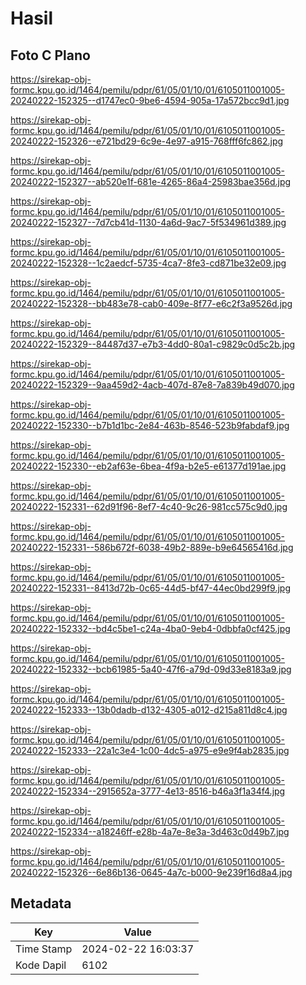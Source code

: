 # Hasil

## Foto C Plano

https://sirekap-obj-formc.kpu.go.id/1464/pemilu/pdpr/61/05/01/10/01/6105011001005-20240222-152325--d1747ec0-9be6-4594-905a-17a572bcc9d1.jpg

https://sirekap-obj-formc.kpu.go.id/1464/pemilu/pdpr/61/05/01/10/01/6105011001005-20240222-152326--e721bd29-6c9e-4e97-a915-768fff6fc862.jpg

https://sirekap-obj-formc.kpu.go.id/1464/pemilu/pdpr/61/05/01/10/01/6105011001005-20240222-152327--ab520e1f-681e-4265-86a4-25983bae356d.jpg

https://sirekap-obj-formc.kpu.go.id/1464/pemilu/pdpr/61/05/01/10/01/6105011001005-20240222-152327--7d7cb41d-1130-4a6d-9ac7-5f534961d389.jpg

https://sirekap-obj-formc.kpu.go.id/1464/pemilu/pdpr/61/05/01/10/01/6105011001005-20240222-152328--1c2aedcf-5735-4ca7-8fe3-cd871be32e09.jpg

https://sirekap-obj-formc.kpu.go.id/1464/pemilu/pdpr/61/05/01/10/01/6105011001005-20240222-152328--bb483e78-cab0-409e-8f77-e6c2f3a9526d.jpg

https://sirekap-obj-formc.kpu.go.id/1464/pemilu/pdpr/61/05/01/10/01/6105011001005-20240222-152329--84487d37-e7b3-4dd0-80a1-c9829c0d5c2b.jpg

https://sirekap-obj-formc.kpu.go.id/1464/pemilu/pdpr/61/05/01/10/01/6105011001005-20240222-152329--9aa459d2-4acb-407d-87e8-7a839b49d070.jpg

https://sirekap-obj-formc.kpu.go.id/1464/pemilu/pdpr/61/05/01/10/01/6105011001005-20240222-152330--b7b1d1bc-2e84-463b-8546-523b9fabdaf9.jpg

https://sirekap-obj-formc.kpu.go.id/1464/pemilu/pdpr/61/05/01/10/01/6105011001005-20240222-152330--eb2af63e-6bea-4f9a-b2e5-e61377d191ae.jpg

https://sirekap-obj-formc.kpu.go.id/1464/pemilu/pdpr/61/05/01/10/01/6105011001005-20240222-152331--62d91f96-8ef7-4c40-9c26-981cc575c9d0.jpg

https://sirekap-obj-formc.kpu.go.id/1464/pemilu/pdpr/61/05/01/10/01/6105011001005-20240222-152331--586b672f-6038-49b2-889e-b9e64565416d.jpg

https://sirekap-obj-formc.kpu.go.id/1464/pemilu/pdpr/61/05/01/10/01/6105011001005-20240222-152331--8413d72b-0c65-44d5-bf47-44ec0bd299f9.jpg

https://sirekap-obj-formc.kpu.go.id/1464/pemilu/pdpr/61/05/01/10/01/6105011001005-20240222-152332--bd4c5be1-c24a-4ba0-9eb4-0dbbfa0cf425.jpg

https://sirekap-obj-formc.kpu.go.id/1464/pemilu/pdpr/61/05/01/10/01/6105011001005-20240222-152332--bcb61985-5a40-47f6-a79d-09d33e8183a9.jpg

https://sirekap-obj-formc.kpu.go.id/1464/pemilu/pdpr/61/05/01/10/01/6105011001005-20240222-152333--13b0dadb-d132-4305-a012-d215a811d8c4.jpg

https://sirekap-obj-formc.kpu.go.id/1464/pemilu/pdpr/61/05/01/10/01/6105011001005-20240222-152333--22a1c3e4-1c00-4dc5-a975-e9e9f4ab2835.jpg

https://sirekap-obj-formc.kpu.go.id/1464/pemilu/pdpr/61/05/01/10/01/6105011001005-20240222-152334--2915652a-3777-4e13-8516-b46a3f1a34f4.jpg

https://sirekap-obj-formc.kpu.go.id/1464/pemilu/pdpr/61/05/01/10/01/6105011001005-20240222-152334--a18246ff-e28b-4a7e-8e3a-3d463c0d49b7.jpg

https://sirekap-obj-formc.kpu.go.id/1464/pemilu/pdpr/61/05/01/10/01/6105011001005-20240222-152326--6e86b136-0645-4a7c-b000-9e239f16d8a4.jpg


## Metadata

| Key        | Value               |
| ---------- | ------------------- |
| Time Stamp | 2024-02-22 16:03:37 |
| Kode Dapil | 6102                |



